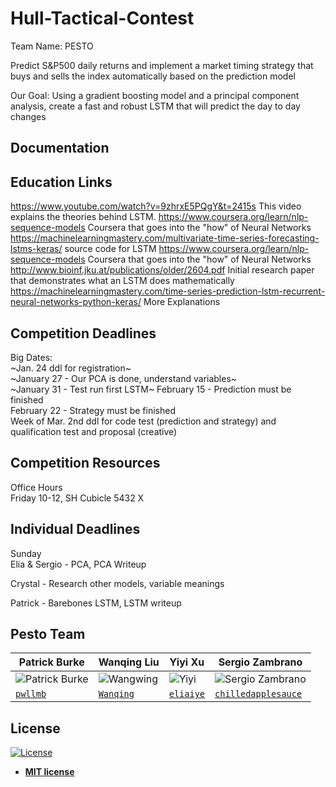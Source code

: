 # Hull-Tactical-Contest

Team Name: PESTO

Predict S&P500 daily returns and implement a market timing strategy that buys and sells the index automatically based on the prediction model

Our Goal: Using a gradient boosting model and a principal component analysis, create a fast and robust LSTM that will predict the day to day changes

## Documentation

## Education Links 

https://www.youtube.com/watch?v=9zhrxE5PQgY&t=2415s This video explains the theories behind LSTM.
https://www.coursera.org/learn/nlp-sequence-models Coursera that goes into the "how" of Neural Networks
https://machinelearningmastery.com/multivariate-time-series-forecasting-lstms-keras/ source code for LSTM
https://www.coursera.org/learn/nlp-sequence-models Coursera that goes into the "how" of Neural Networks  
http://www.bioinf.jku.at/publications/older/2604.pdf Initial research paper that demonstrates what an LSTM does mathematically
https://machinelearningmastery.com/time-series-prediction-lstm-recurrent-neural-networks-python-keras/ More Explanations


## Competition Deadlines 
Big Dates:      
~Jan. 24 ddl for registration~     
~January 27 - Our PCA is done, understand variables~    
~January 31 - Test run first LSTM~
February 15 - Prediction must be finished   
February 22 - Strategy must be finished    
Week of Mar. 2nd ddl for code test (prediction and strategy) and qualification test and proposal (creative)   

## Competition Resources 
Office Hours  
Friday 10-12, SH Cubicle 5432 X  

## Individual Deadlines
Sunday      
Elia & Sergio - PCA, PCA Writeup   

Crystal - Research other models, variable meanings    

Patrick - Barebones LSTM, LSTM writeup    

## Pesto Team

| **Patrick Burke** | **Wanqing Liu** | **Yiyi Xu** | **Sergio Zambrano** |
|---|---|---|---|
|![Patrick Burke](https://thumbs.dreamstime.com/b/cartoon-spaghetti-meatballs-black-white-line-retro-style-vector-available-37026927.jpg?s=200)|![Wangwing](https://i.pinimg.com/originals/7a/f9/a3/7af9a3ce93953a6579fc36023e8beafc.jpg?s==200)|![Yiyi](https://webstockreview.net/images/italian-clipart-fettuccine-13.png?s=200)| ![Sergio Zambrano](https://thumbs.dreamstime.com/b/cartoon-spaghetti-icon-isolated-white-background-vector-145039903.jpg?s=200)|
| <a href="https://github.com/pwllmb" target="_blank">`pwllmb`</a> | <a href="https://github.com/pwllmb/Hull-Tactical-Contest">`Wanqing`</a>  | <a href="https://github.com/eliaiye" target="_blank">`eliaiye`</a> |  <a href="https://github.com/chilledapplesauce" target="_blank">`chilledapplesauce`</a> |

## License 

[![License](http://img.shields.io/:license-mit-blue.svg?style=flat-square)](http://badges.mit-license.org)

- **[MIT license](http://opensource.org/licenses/mit-license.php)**
